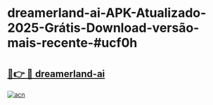 # dreamerland-ai-APK-Atualizado-2025-Grátis-Download-versão-mais-recente-#ucf0h

# <h2><a href="https://ainizakaria.my?title=dreamerland-ai&ref=24M">🔗👉 🔴 dreamerland-ai</a></h2>

[![acn](https://github.com/user-attachments/assets/0f9c940e-d8b0-45ae-aac7-cd30a18b3e1c)](https://ainizakaria.my?title=dreamerland-ai&ref=24M)

